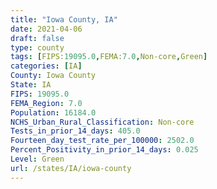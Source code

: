 ```yaml
---
title: "Iowa County, IA"
date: 2021-04-06
draft: false
type: county
tags: [FIPS:19095.0,FEMA:7.0,Non-core,Green]
categories: [IA]
County: Iowa County
State: IA
FIPS: 19095.0
FEMA_Region: 7.0
Population: 16184.0
NCHS_Urban_Rural_Classification: Non-core
Tests_in_prior_14_days: 405.0
Fourteen_day_test_rate_per_100000: 2502.0
Percent_Positivity_in_prior_14_days: 0.025
Level: Green
url: /states/IA/iowa-county
---
```



